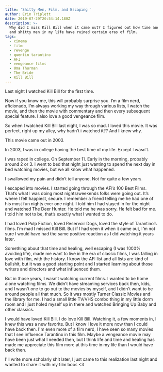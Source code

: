 ```yaml
---
title: 'Shitty Men, Film, and Escaping '
author: Erin Triplett
date: 2019-07-29T20:54:14.180Z
description: >-
  Why did I miss Kill Bill when it came out? I figured out how time and events
  and shitty men in my life have ruined certain eras of film. 
tags:
  - cinema
  - film
  - revenge
  - quentin tarantino
  - AFI
  - vengeance films
  - Uma Thurman
  - The Bride
  - Kill Bill
---
```

Last night I watched Kill Bill for the first time. 

Now if you know me, this will probably surprise you. I’m a film nerd, aficionado, I’m always working my way through various lists, I watch the movie, and then the movie with commentary and then every subsequent special feature. I also love a good vengeance film. 

So when I watched Kill Bill last night, I was so mad. I loved this movie. It was perfect, right up my alley, why hadn’t i watched it?? And I knew why. 

This movie came out in 2003. 

In 2003, I was in college having the best time of my life. Except I wasn’t. 

I was raped in college. On September 11. Early in the morning, probably around 2 or 3. I went to bed that night just wanting to spend the next day in bed watching movies, but we all know what happened. 

I swallowed my pain and didn’t tell anyone. Not for quite a few years. 

I escaped into movies. I started going through the AFI’s 100 Best Films. That’s what I was doing most nights/weekends folks were going out. It’s where I felt happiest, secure.  I remember a friend telling me he had one of his most fun nights ever one night. I told him I had stayed in for the night and watched The Deer Hunter. He told me he was sorry. He felt bad for me. I told him not to be, that’s exactly what I wanted to do. 

I had loved Pulp Fiction, loved Reservoir Dogs, loved the style of Tarantino’s films. I’m mad I missed Kill Bill. But if I had seen it when it came out, I'm not sure I would have had the same positive reaction as I did watching it years later. 

Something about that time and healing, well escaping (I was 1000% avoiding life), made me want to live in the era of classic films, I was falling in love with film, with the history. I know the AFI list and all lists are kind of bullshit, but it was a good starting point and I started learning about those writers and directors and what influenced them. 

But in those years, I wasn’t watching current films. I wanted to be home alone watching films. We didn't have streaming services back then, kids, and I wasn't one to go out to the movies by myself, and I didn't want to be around people all that much. So it was mostly Turner Classic Movies and the library for me. I had a small little TV/VHS combo thing in my little dorm room and I just holed myself up in there and watched Bringing Up Baby and other classics. 

I would have loved Kill Bill. I do love Kill Bill. Watching it, a few moments in, I knew this was a new favorite. But I know I love it more now than I could have back then. I'm even more of a film nerd, I have seen so many movies that I see influence Tarantino in this film. Maybe a vengeance movie may have been just what I needed then, but I think life and time and healing has made me appreciate this film more at this time in my life than I would have back then. 

I'll write more scholarly shit later, I just came to this realization last night and wanted to share it with my film boos <3
